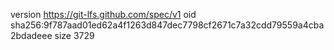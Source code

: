 version https://git-lfs.github.com/spec/v1
oid sha256:9f787aad01ed62a4f1263d847dec7798cf2671c7a32cdd79559a4cba2bdadeee
size 3729
